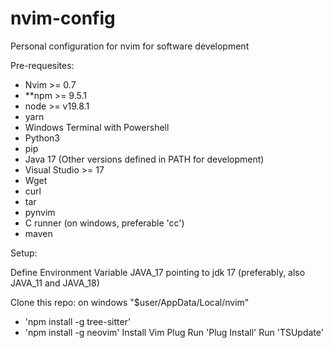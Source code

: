 # nvim-config

Personal configuration for nvim for software development

Pre-requesites:

- Nvim >= 0.7
- **npm >= 9.5.1
- node >= v19.8.1
- yarn
- Windows Terminal with Powershell
- Python3
- pip 
- Java 17 (Other versions defined in PATH for development)
- Visual Studio >= 17
- Wget
- curl
- tar
- pynvim
- C runner (on windows, preferable 'cc')
- maven

Setup:

Define Environment Variable JAVA_17 pointing to jdk 17 (preferably, also JAVA_11 and JAVA_18)

Clone this repo: on windows "$user/AppData/Local/nvim"
- 'npm install -g tree-sitter'
- 'npm install -g neovim'
Install Vim Plug
Run 'Plug Install'
Run 'TSUpdate'


